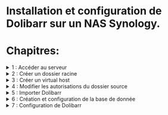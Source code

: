 # Installation et configuration de Dolibarr sur un NAS Synology.

# Chapitres:

<details> 
  <summary>1 : Accéder au serveur </summary>

## Connexion au serveur.

1. Ouvrire un navigateur web.
2. Accéder à l'adresse 192.168.2.45:500
3. Entrer son pass et son login.

<a href="print-1.png"><img src="print-1.png" alt="capture" width="500"/></a>
</details>

<details> 
  <summary>2 : Créer un dossier racine </summary>

## Créer un dossier racine.

1. Cliquer sur file `station`.
2. Sélectionner l'option `web`.
3. Créer un nouveau dossier avec le nom souhaité.

<a href="print-2.png"><img src="print-2.png" alt="capture" width="500"/></a>
<a href="print-3.png"><img src="print-3.png" alt="capture" width="500"/></a>
</details>

<details> 
  <summary>3 : Créer un virtual host </summary>

## Créer un virtual host.

1. Ouvrire le `menu principal`. 
2. Ouvrire `web sation`.
3. Ouvrire la gestion des `virtual host` dans le menu de gauche.
4. `Créer` un nouvel host.
5. Cocher `basé sur le nom`, entrer un `nom d'hôte` et cocher le `port 80/443`
6. Ajouter le dossier racine `(chapitre 2).`
7. Renseigner le serveur principal `HTTP` et la version de `PHP.`

<a href="print-4.png"><img src="print-4.png" alt="capture" width="500"/></a>
<a href="print-5.png"><img src="print-5.png" alt="capture" width="500"/></a>
<a href="print-6.png"><img src="print-6.png" alt="capture" width="500"/></a>
</details>

<details> 
  <summary>4 : Modifier les autorisations du dossier source </summary>

## Modifier les autorisations du dossier source.

1. Retourner dans `file station`.
2. Cliquer droit sur le dossier source et sélectionner les `propriétés`.
3. Cliquer sur `permission`.
4. Selectionner `http`.
5. Cliquer sur `modifier`.
6. Activer les autorisations en lecture et écriture.

<a href="print-7.png"><img src="print-7.png" alt="capture" width="500"/></a>
<a href="print-8.png"><img src="print-8.png" alt="capture" width="500"/></a>
<a href="print-9.png"><img src="print-9.png" alt="capture" width="500"/></a>
</details>

<details> 
  <summary>5 : Importer Dolibarr </summary>

## Modifier les autorisations du dossier source.

1. Retourner dans `file station`, ouvrire le dossier source et y importer Dolibarr

<a href="print-10.png"><img src="print-10.png" alt="capture" width="500"/></a>
</details>

<details> 
  <summary>6 : Création et configuration de la base de donnée </summary>

## Instalation de Dolibarr et Création de la base de donnée.

1. accéder à Dolibarr -> `ipDuNas/dossierSource/htdocs`, changer la `langue` et passer à l'étape suivante.
2. si tous les prérequis sont correctes, démarrer l'installation automatique.
3. `Nommer la base de donnée` (pour plus de facilité le même nom que le dossier source).
4. `Sélectionner le serveur` de base de donnée (localhors ou 127.0.0.1).
5. Modifier le `port` avec la valeur `3307`.
6. Cocher `créer la base de donnée` (si elle n'est pas encore créée).
7. Renseigner un `login` et un `mot de passe`.
8. Renseigner de nouveau un `login` et un `mot de passe`.
9. Si les informations sont correctes - lancer la création de la DB (cela peut prendre quelques minutes).
10. Si toutes les informations sont correctes passer a l'étape suiviante et terminer l'installation.

<a href="print-11.png"><img src="print-11.png" alt="capture" width="500"/></a>
<a href="print-12.png"><img src="print-12.png" alt="capture" width="500"/></a>
<a href="print-13.png"><img src="print-13.png" alt="capture" width="500"/></a>
<a href="print-14.png"><img src="print-14.png" alt="capture" width="500"/></a>
<a href="print-15.png"><img src="print-15.png" alt="capture" width="500"/></a>
</details>

<details> 
  <summary>7 : Configuration de Dolibarr </summary>

## Modifier les autorisations du dossier source.

1. accéder à Dolibarr -> `ipDuNas/dossierSource/htdocs`.
2. dans le menu de gauche cliquer sur `Société/Organisation` pour configurer le comportement par défaut de Dolibarr. (Nom et pays sont obligatoire)
3. Toujours dans le menu de gauche cliquer sur `Modules/Applications` pour activer les modules nécessaires.

<a href="print-16.png"><img src="print-16.png" alt="capture" width="500"/></a>
<a href="print-17.png"><img src="print-17.png" alt="capture" width="500"/></a>
<a href="print-18.png"><img src="print-18.png" alt="capture" width="500"/></a>

</details>

